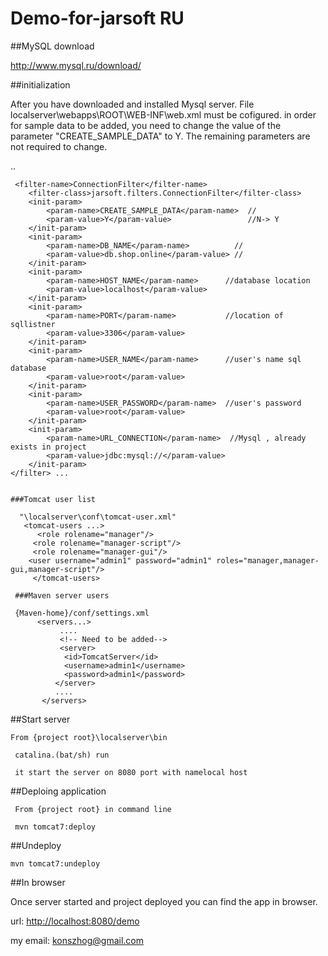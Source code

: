 # Demo-for-jarsoft RU

##MySQL download

<http://www.mysql.ru/download/>

##initialization  

After you have downloaded and installed Mysql server.
File localserver\webapps\ROOT\WEB-INF\web.xml must be cofigured.
in order for sample data to be added, you need to change the value of the parameter "CREATE_SAMPLE_DATA" to Y.
The remaining parameters are not required to change.

..
     <filter>       
     
     <filter-name>ConnectionFilter</filter-name>
        <filter-class>jarsoft.filters.ConnectionFilter</filter-class>
        <init-param>
            <param-name>CREATE_SAMPLE_DATA</param-name>  //
            <param-value>Y</param-value>                 //N-> Y
        </init-param>
        <init-param>
            <param-name>DB_NAME</param-name>          //
            <param-value>db.shop.online</param-value> //
        </init-param>
        <init-param>
            <param-name>HOST_NAME</param-name>      //database location
            <param-value>localhost</param-value>
        </init-param>
        <init-param>
            <param-name>PORT</param-name>           //location of sqllistner
            <param-value>3306</param-value>
        </init-param>
        <init-param>
            <param-name>USER_NAME</param-name>      //user's name sql database 
            <param-value>root</param-value>
        </init-param>
        <init-param>
            <param-name>USER_PASSWORD</param-name>  //user's password 
            <param-value>root</param-value>
        </init-param>
        <init-param>
            <param-name>URL_CONNECTION</param-name>  //Mysql , already exists in project
            <param-value>jdbc:mysql://</param-value>
        </init-param>
    </filter> ...
    
    
    ###Tomcat user list
    
      "\localserver\conf\tomcat-user.xml"
       <tomcat-users ...> 
          <role rolename="manager"/>
	     <role rolename="manager-script"/>
	     <role rolename="manager-gui"/>
     	<user username="admin1" password="admin1" roles="manager,manager-gui,manager-script"/>
         </tomcat-users>  
         
     ###Maven server users
     
     {Maven-home}/conf/settings.xml
          <servers...>
               ....
               <!-- Need to be added-->
               <server>
                <id>TomcatServer</id>
                <username>admin1</username>
                <password>admin1</password>
              </server>
              ....
           </servers>
    
##Start server    
    
    From {project root}\localserver\bin 
  
     catalina.(bat/sh) run 
  
     it start the server on 8080 port with namelocal host
     
 
 ##Deploing application 
   
     From {project root} in command line 
     
     mvn tomcat7:deploy
     
##Undeploy

    mvn tomcat7:undeploy
     
##In browser 

Once server started and project deployed you can find the app in browser.

     

   url: <http://localhost:8080/demo>
 
 
 

my email: <konszhog@gmail.com>
